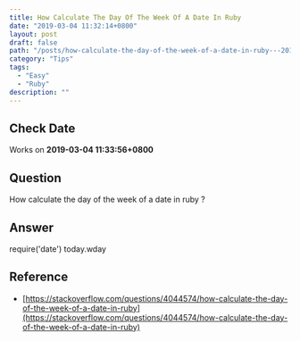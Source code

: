 ```yaml
---
title: How Calculate The Day Of The Week Of A Date In Ruby
date: "2019-03-04 11:32:14+0800"
layout: post
draft: false
path: "/posts/how-calculate-the-day-of-the-week-of-a-date-in-ruby---2019-03-04"
category: "Tips"
tags:
  - "Easy"
  - "Ruby"
description: ""
---
```


## Check Date

Works on **2019-03-04 11:33:56+0800**

## Question

How calculate the day of the week of a date in ruby ?

## Answer

  require('date')
  today.wday

## Reference

- [https://stackoverflow.com/questions/4044574/how-calculate-the-day-of-the-week-of-a-date-in-ruby](https://stackoverflow.com/questions/4044574/how-calculate-the-day-of-the-week-of-a-date-in-ruby)

